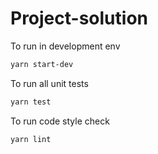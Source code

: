 # Project-solution

To run in development env
```sh
yarn start-dev
```

To run all unit tests
```sh
yarn test
```
To run code style check
```sh
yarn lint
```
